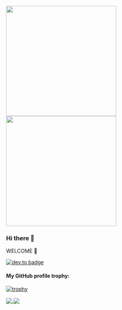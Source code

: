 <img src="https://media.giphy.com/media/ZVik7pBtu9dNS/giphy.gif" width="300">  <img src="https://media.giphy.com/media/xT9IgzoKnwFNmISR8I/giphy.gif" width="300">



### Hi there 👋


WELCOME  :pray:



[![dev.to badge](https://img.shields.io/badge/linkedin-bandishankar-red)](https://www.linkedin.com/in/bandishankar/)


#### My GitHub profile trophy:
[![trophy](https://github-profile-trophy.vercel.app/?username=bandishankar)](https://github.com/ryo-ma/github-profile-trophy)


<a href="https://github.com/neerazz">
  <img align="center" src="https://github-readme-stats.vercel.app/api/top-langs/?username=bandishankar&hide=css,html&layout=compact" />
</a>

<a href="https://github.com/neerazz">
  <img align="center" src="https://github-readme-stats.vercel.app/api?username=bandishankar&show_icons=true&hide=issues,contribs" />
</a>



<!--
**bandishankar/bandishankar** is a ✨ _special_ ✨ repository because its `README.md` (this file) appears on your GitHub profile.

Here are some ideas to get you started:

- 🔭 I’m currently working on ...
- 🌱 I’m currently learning ...
- 👯 I’m looking to collaborate on ...
- 🤔 I’m looking for help with ...
- 💬 Ask me about ...
- 📫 How to reach me: ...
- 😄 Pronouns: ...
- ⚡ Fun fact: ...
-->
